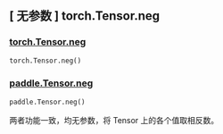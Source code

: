 ## [ 无参数 ] torch.Tensor.neg

### [torch.Tensor.neg](https://pytorch.org/docs/stable/generated/torch.Tensor.neg.html?highlight=neg#torch.Tensor.neg)

```python
torch.Tensor.neg()
```

### [paddle.Tensor.neg](https://www.paddlepaddle.org.cn/documentation/docs/zh/develop/api/paddle/Tensor_cn.html#neg-name-none)

```python
paddle.Tensor.neg()
```

两者功能一致，均无参数，将 Tensor 上的各个值取相反数。
